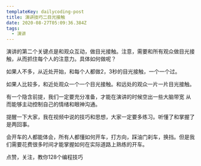 ```yaml
---
templateKey: dailycoding-post
title: 演讲技巧二目光接触
date: 2020-08-27T05:09:36.384Z
tags:
  - 演讲
---
```

演讲的第二个关键点是和观众互动，做目光接触。注意，需要和所有观众做目光接触，从而抓住每个人的注意力。具体如何做呢？

如果人不多，从近处开始，和每个人都做2，3秒的目光接触，一个一个过。

如果人比较多，和近处观众一个一个目光接触。和远处的观众一片一片目光接触。

有一个隐含前提，我们一定要充分准备，才能在演讲的时候空出一些大脑带宽 从而能够主动控制自己的情绪和眼神沟通。

提醒一下大家，我在视频中说的技巧和思想，大家一定要多练习。听懂了和掌握了是两回事。

会开车的人都能体会，所有人都懂如何开车，打方向，踩油门刹车，换挡。但是我们需要花费很多时间才能掌握如何在实际道路上熟练的开车。

点赞，关注，教你128个编程技巧